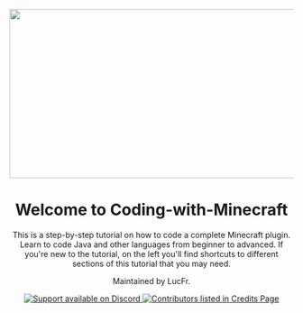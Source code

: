 <div align="center">

<img src="https://i.imgur.com/Eelqjxo.png" width="2000" height="300" alt="Wardrobe Banner"></img>

# Welcome to Coding-with-Minecraft

This is a step-by-step tutorial on how to code a complete Minecraft plugin. Learn to code Java and other languages from beginner to advanced. If you're new to the tutorial, on the left you'll find shortcuts to different sections of this tutorial that you may need.

Maintained by LucFr.

<a href="https://discord.com/invite/jXmDUktgZn">
<img src="https://img.shields.io/badge/Chat%20%2F%20Support-on%20Discord-skyblue?style=for-the-badge&logo=discord&logoColor=white" alt="Support available on Discord"></img>
</a>
<a href="https://github.com/LucFr1746/Wardrobe/wiki/Credits">
<img src="https://img.shields.io/badge/Contributors-View%20Credits-skyblue?style=for-the-badge" alt="Contributors listed in Credits Page"></img>
</a>
